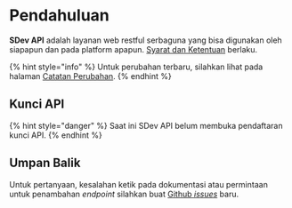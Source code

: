 # Pendahuluan

**SDev API** adalah layanan web restful serbaguna yang bisa digunakan oleh siapapun dan pada platform apapun. [Syarat dan Ketentuan](https://sdev.web.id/terms) berlaku.

{% hint style="info" %}
Untuk perubahan terbaru, silahkan lihat pada halaman [Catatan Perubahan](https://docs.sdev.web.id/changelogs).
{% endhint %}

## Kunci API <a id="apikey"></a>

{% hint style="danger" %}
Saat ini SDev API belum membuka pendaftaran kunci API.
{% endhint %}

## Umpan Balik <a id="feedback"></a>

Untuk pertanyaan, kesalahan ketik pada dokumentasi atau permintaan untuk penambahan _endpoint_ silahkan buat [Github _issues_](https://github.com/sooluh/sdev-api/issues) baru.


